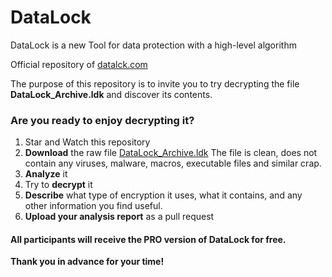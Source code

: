 # DataLock
DataLock is a new Tool for data protection with a high-level algorithm

Official repository of [datalck.com](https://www.datalck.com/)

The purpose of this repository is to invite you to try decrypting the file **DataLock_Archive.ldk** and discover its contents.

### Are you ready to enjoy decrypting it? 
1. Star and Watch this repository
2. **Download** the raw file [DataLock_Archive.ldk](https://github.com/rinorusso/datalock/blob/main/DataLock_Archive.ldk) The file is clean, does not contain any viruses, malware, macros, executable files and similar crap.
3. **Analyze** it
4. Try to **decrypt** it
5. **Describe** what type of encryption it uses, what it contains, and any other information you find useful.
6. **Upload your analysis report** as a pull request

#### All participants will receive the PRO version of DataLock for free.
**Thank you in advance for your time!**
